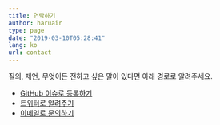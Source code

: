 ```yaml
---
title: 연락하기
author: haruair
type: page
date: "2019-03-10T05:28:41"
lang: ko
url: contact
---
```


질의, 제언, 무엇이든 전하고 싶은 말이 있다면 아래 경로로 알려주세요.

- [GitHub 이슈로 등록하기](https://github.com/edykim/edykim.com/issues/new)
- [트위터로 알려주기](https://twitter.com/haruair)
- [이메일로 문의하기](mailto:edward@edykim.com)
